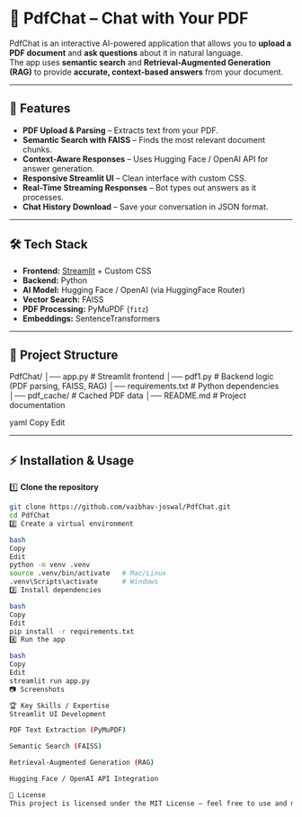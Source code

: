 # 📄 PdfChat – Chat with Your PDF

PdfChat is an interactive AI-powered application that allows you to **upload a PDF document** and **ask questions** about it in natural language.  
The app uses **semantic search** and **Retrieval-Augmented Generation (RAG)** to provide **accurate, context-based answers** from your document.

---

## 🚀 Features
- **PDF Upload & Parsing** – Extracts text from your PDF.
- **Semantic Search with FAISS** – Finds the most relevant document chunks.
- **Context-Aware Responses** – Uses Hugging Face / OpenAI API for answer generation.
- **Responsive Streamlit UI** – Clean interface with custom CSS.
- **Real-Time Streaming Responses** – Bot types out answers as it processes.
- **Chat History Download** – Save your conversation in JSON format.

---

## 🛠️ Tech Stack
- **Frontend:** [Streamlit](https://streamlit.io/) + Custom CSS
- **Backend:** Python
- **AI Model:** Hugging Face / OpenAI (via HuggingFace Router)
- **Vector Search:** FAISS
- **PDF Processing:** PyMuPDF (`fitz`)
- **Embeddings:** SentenceTransformers

---

## 📂 Project Structure
PdfChat/
│── app.py # Streamlit frontend
│── pdf1.py # Backend logic (PDF parsing, FAISS, RAG)
│── requirements.txt # Python dependencies
│── pdf_cache/ # Cached PDF data
│── README.md # Project documentation

yaml
Copy
Edit

---

## ⚡ Installation & Usage

1️⃣ **Clone the repository**
```bash
git clone https://github.com/vaibhav-joswal/PdfChat.git
cd PdfChat
2️⃣ Create a virtual environment

bash
Copy
Edit
python -m venv .venv
source .venv/bin/activate   # Mac/Linux
.venv\Scripts\activate      # Windows
3️⃣ Install dependencies

bash
Copy
Edit
pip install -r requirements.txt
4️⃣ Run the app

bash
Copy
Edit
streamlit run app.py
📷 Screenshots

🏆 Key Skills / Expertise
Streamlit UI Development

PDF Text Extraction (PyMuPDF)

Semantic Search (FAISS)

Retrieval-Augmented Generation (RAG)

Hugging Face / OpenAI API Integration

📜 License
This project is licensed under the MIT License – feel free to use and modify.